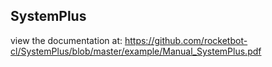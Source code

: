 ## SystemPlus

 view the documentation at: https://github.com/rocketbot-cl/SystemPlus/blob/master/example/Manual_SystemPlus.pdf